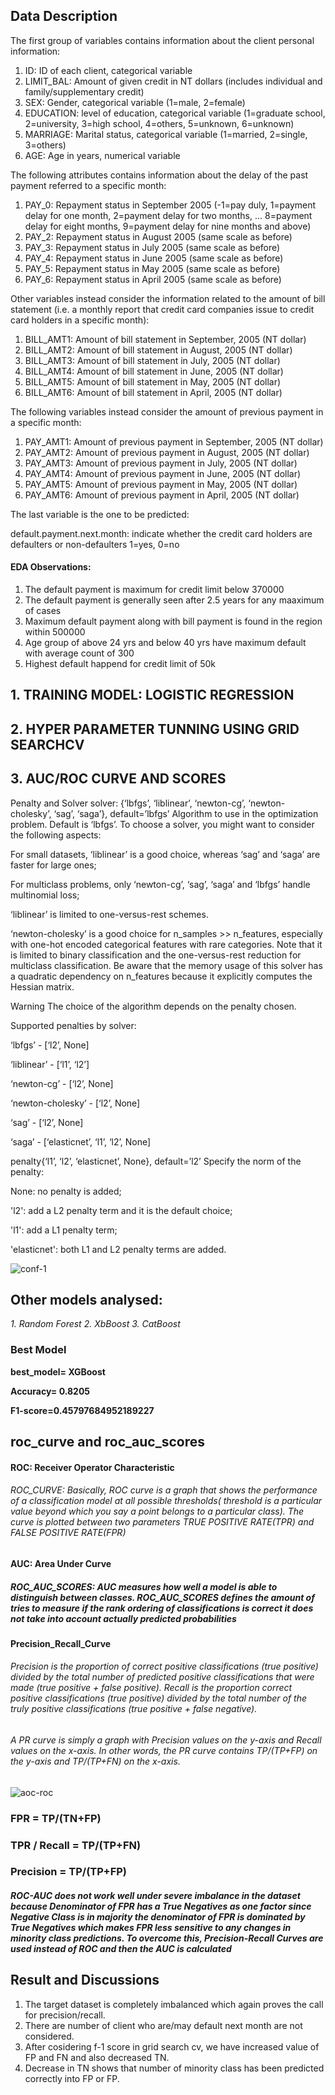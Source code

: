 ## Data Description
The first group of variables contains information about the client personal information: 
1. ID: ID of each client, categorical variable 
2. LIMIT_BAL: Amount of given credit in NT dollars (includes individual and family/supplementary credit) 
3. SEX: Gender, categorical variable (1=male, 2=female) 
4. EDUCATION: level of education, categorical variable (1=graduate school, 2=university, 3=high school, 4=others, 5=unknown, 6=unknown) 
5. MARRIAGE: Marital status, categorical variable (1=married, 2=single, 3=others) 
6. AGE: Age in years, numerical variable 

The following attributes contains information about the delay of the past payment referred to a specific month: 
1. PAY_0: Repayment status in September 2005 (-1=pay duly, 1=payment delay for one month, 2=payment delay for two months, … 8=payment delay for eight months, 9=payment delay for nine months and above) 
2. PAY_2: Repayment status in August 2005 (same scale as before) 
3. PAY_3: Repayment status in July 2005 (same scale as before) 
4. PAY_4: Repayment status in June 2005 (same scale as before) 
5. PAY_5: Repayment status in May 2005 (same scale as before) 
6. PAY_6: Repayment status in April 2005 (same scale as before)

Other variables instead consider the information related to the amount of bill statement (i.e. a monthly report that credit card companies issue to credit card holders in a specific month): 
1. BILL_AMT1: Amount of bill statement in September, 2005 (NT dollar) 
2. BILL_AMT2: Amount of bill statement in August, 2005 (NT dollar) 
3. BILL_AMT3: Amount of bill statement in July, 2005 (NT dollar) 
4. BILL_AMT4: Amount of bill statement in June, 2005 (NT dollar) 
5. BILL_AMT5: Amount of bill statement in May, 2005 (NT dollar) 
6. BILL_AMT6: Amount of bill statement in April, 2005 (NT dollar) 

The following variables instead consider the amount of previous payment in a specific month: 
1. PAY_AMT1: Amount of previous payment in September, 2005 (NT dollar) 
2. PAY_AMT2: Amount of previous payment in August, 2005 (NT dollar) 
3. PAY_AMT3: Amount of previous payment in July, 2005 (NT dollar) 
4. PAY_AMT4: Amount of previous payment in June, 2005 (NT dollar) 
5. PAY_AMT5: Amount of previous payment in May, 2005 (NT dollar) 
6. PAY_AMT6: Amount of previous payment in April, 2005 (NT dollar) 

The last variable is the one to be predicted:

default.payment.next.month: indicate whether the credit card holders are defaulters or non-defaulters 
1=yes, 
0=no

#### EDA Observations:
1. The default payment is maximum for credit limit below 370000 
2. The default payment is generally seen after 2.5 years for any maaximum of cases 
3. Maximum default payment along with bill payment is found in the region within 500000
4. Age group of above 24 yrs and below 40 yrs have maximum default with average count of 300
5. Highest default happend for credit limit of 50k

## 1. TRAINING MODEL: LOGISTIC REGRESSION
## 2. HYPER PARAMETER TUNNING USING GRID SEARCHCV
## 3. AUC/ROC CURVE AND SCORES

Penalty and Solver
solver: {‘lbfgs’, ‘liblinear’, ‘newton-cg’, ‘newton-cholesky’, ‘sag’, ‘saga’}, default=’lbfgs’ Algorithm to use in the optimization problem. Default is ‘lbfgs’. To choose a solver, you might want to consider the following aspects:

For small datasets, ‘liblinear’ is a good choice, whereas ‘sag’ and ‘saga’ are faster for large ones;

For multiclass problems, only ‘newton-cg’, ‘sag’, ‘saga’ and ‘lbfgs’ handle multinomial loss;

‘liblinear’ is limited to one-versus-rest schemes.

‘newton-cholesky’ is a good choice for n_samples >> n_features, especially with one-hot encoded categorical features with rare categories. Note that it is limited to binary classification and the one-versus-rest reduction for multiclass classification. Be aware that the memory usage of this solver has a quadratic dependency on n_features because it explicitly computes the Hessian matrix.

Warning The choice of the algorithm depends on the penalty chosen.

Supported penalties by solver:

‘lbfgs’ - [‘l2’, None]

‘liblinear’ - [‘l1’, ‘l2’]

‘newton-cg’ - [‘l2’, None]

‘newton-cholesky’ - [‘l2’, None]

‘sag’ - [‘l2’, None]

‘saga’ - [‘elasticnet’, ‘l1’, ‘l2’, None]

penalty{‘l1’, ‘l2’, ‘elasticnet’, None}, default=’l2’ Specify the norm of the penalty:

None: no penalty is added;

'l2': add a L2 penalty term and it is the default choice;

'l1': add a L1 penalty term;

'elasticnet': both L1 and L2 penalty terms are added.

![conf-1](https://github.com/ayan-zz/credit-card-vr0.0.2/assets/64850346/0c9b2d4e-11aa-4d84-883d-53763ac69a31)


## Other models analysed:
*1. Random Forest*
*2. XbBoost*
*3. CatBoost*

### Best Model
**best_model= XGBoost**

**Accuracy= 0.8205**

**F1-score=0.45797684952189227**

##  roc_curve and roc_auc_scores

#### ROC: Receiver Operator Characteristic 
###### ROC_CURVE: Basically, ROC curve is a graph that shows the performance of a classification model at all possible thresholds( threshold is a particular value beyond which you say a point belongs to a particular class). The curve is plotted between two parameters TRUE POSITIVE RATE(TPR) and FALSE POSITIVE RATE(FPR) 

#### AUC: Area Under Curve
##### ROC_AUC_SCORES: AUC measures how well a model is able to distinguish between classes. ROC_AUC_SCORES defines the amount of tries to measure if the rank ordering of classifications is correct it does not take into account actually predicted probabilities

#### Precision_Recall_Curve
###### Precision is the proportion of correct positive classifications (true positive) divided by the total number of predicted positive classifications that were made (true positive + false positive). Recall is the proportion correct positive classifications (true positive) divided by the total number of the truly positive classifications (true positive + false negative).

######    A PR curve is simply a graph with Precision values on the y-axis and Recall values on the x-axis. In other words, the PR curve contains TP/(TP+FP) on the y-axis and TP/(TP+FN) on the x-axis.


![aoc-roc](https://github.com/ayan-zz/credit-card-vr0.0.2/assets/64850346/3bc056e1-a2c6-497f-8116-5c04be4c3541)



### FPR = TP/(TN+FP)
### TPR / Recall = TP/(TP+FN)
###  Precision = TP/(TP+FP)

##### ROC-AUC does not work well under severe imbalance in the dataset because Denominator of FPR has a True Negatives as one factor since Negative Class is in majority the denominator of FPR is dominated by True Negatives which makes FPR less sensitive to any changes in minority class predictions. To overcome this, Precision-Recall Curves are used instead of ROC and then the AUC is calculated


## Result and Discussions
1. The target dataset is completely imbalanced which again proves the call for precision/recall.
2. There are number of client who are/may default next month are not considered. 
3. After cosidering f-1 score in grid search cv, we have increased value of FP and FN and also decreased TN.
4. Decrease in TN shows that number of minority class has been predicted correctly into FP or FP.
